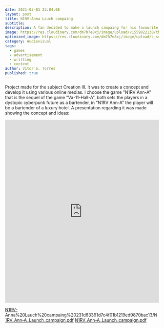 ```yaml
---
date: 2021-03-01 23:04:08
layout: post
title: N1RV-Anna Lauch campaing
subtitle:
description: A fan decided to make a launch campaing for his favourite game.
image: https://res.cloudinary.com/dm7h7e8xj/image/upload/v1559822138/theme10_xenudc.jpg
optimized_image: https://res.cloudinary.com/dm7h7e8xj/image/upload/c_scale,w_380/v1559822138/theme10_xenudc.jpg
category: Audiovisual
tags:
  - games
  - advertisement
  - writting
  - content
author: Vitor S. Torres
published: true
---
```


Project made for the subject Creation III. It was to create a concept and develop it using various online medias. I choose the game "N1RV Ann-A" that is the sequel of the game "Va-11-Hall-A", both sets the players in a dystopic cyberpunk future as a bartender, in "N1RV Ann-A" the player will be a bartender of a luxury hotel. A presentation regarding it was made showing the concept and ideas:

<embed src="https://github.com/VitorSTorres/vitorstorres.github.io/files/6085181/N1RV_Ann-A_Launch_campaign.pdf" type="application/pdf" width="100%" height="600px" />

[N1RV-Anna%20Lauch%20campaing%20231d63391d7c4f01b1219ed9870bac13/N1RV_Ann-A_Launch_campaign.pdf](https://github.com/VitorSTorres/vitorstorres.github.io/files/6085181/N1RV_Ann-A_Launch_campaign.pdf)
[N1RV_Ann-A_Launch_campaign.pdf](https://github.com/VitorSTorres/vitorstorres.github.io/files/6085181/N1RV_Ann-A_Launch_campaign.pdf)
